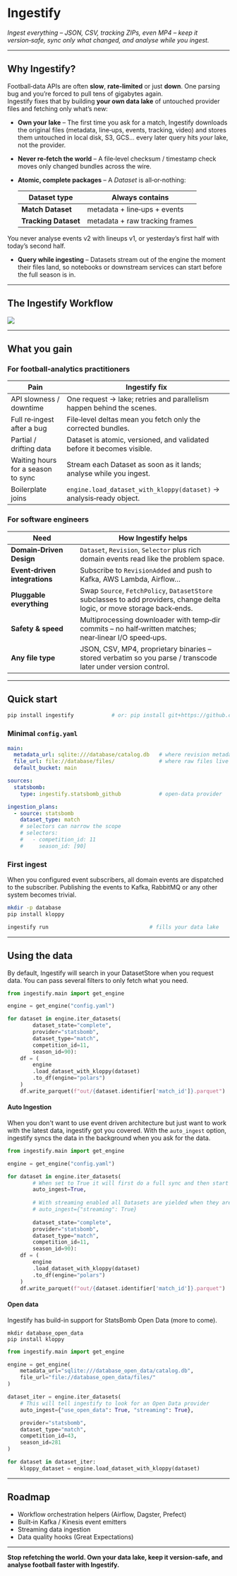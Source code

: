 # Ingestify

_Ingest everything – JSON, CSV, tracking ZIPs, even MP4 – keep it version‑safe, sync only what changed, and analyse while you ingest._

---

## Why Ingestify?

Football‐data APIs are often **slow**, **rate‑limited** or just **down**. One parsing bug and you’re forced to pull tens of gigabytes again.  
Ingestify fixes that by building **your own data lake** of untouched provider files and fetching only what’s new:

* **Own your lake** – The first time you ask for a match, Ingestify downloads the original files (metadata, line‑ups, events, tracking, video) and stores them untouched in local disk, S3, GCS… every later query hits *your* lake, not the provider.
* **Never re‑fetch the world** – A file‑level checksum / timestamp check moves only changed bundles across the wire.
* **Atomic, complete packages** – A *Dataset* is all‑or‑nothing:

  | Dataset type | Always contains |
  |--------------|-----------------|
  | **Match Dataset** | metadata + line‑ups + events |
  | **Tracking Dataset** | metadata + raw tracking frames |

 You never analyse events v2 with lineups v1, or yesterday’s first half with today’s second half.
* **Query while ingesting** – Datasets stream out of the engine the moment their files land, so notebooks or downstream services can start before the full season is in.

---

## The Ingestify Workflow
<img src="https://raw.githubusercontent.com/PySport/ingestify/refs/heads/main/docs/overview.svg" />

---

## What you gain

### For football‑analytics practitioners

| Pain | Ingestify fix |
|------|---------------|
| API slowness / downtime | One request → lake; retries and parallelism happen behind the scenes. |
| Full re‑ingest after a bug | File‑level deltas mean you fetch only the corrected bundles. |
| Partial / drifting data | Dataset is atomic, versioned, and validated before it becomes visible. |
| Waiting hours for a season to sync | Stream each Dataset as soon as it lands; analyse while you ingest. |
| Boilerplate joins | `engine.load_dataset_with_kloppy(dataset)` → analysis‑ready object. |

### For software engineers

| Need | How Ingestify helps |
|------|---------------------|
| **Domain‑Driven Design** | `Dataset`, `Revision`, `Selector` plus rich domain events read like the problem space. |
| **Event‑driven integrations** | Subscribe to `RevisionAdded` and push to Kafka, AWS Lambda, Airflow… |
| **Pluggable everything** | Swap `Source`, `FetchPolicy`, `DatasetStore` subclasses to add providers, change delta logic, or move storage back‑ends. |
| **Safety & speed** | Multiprocessing downloader with temp‑dir commits – no half‑written matches; near‑linear I/O speed‑ups. |
| **Any file type** | JSON, CSV, MP4, proprietary binaries – stored verbatim so you parse / transcode later under version control. |

---

## Quick start

```bash
pip install ingestify            # or: pip install git+https://github.com/PySport/ingestify.git
```

### Minimal `config.yaml`

```yaml
main:
  metadata_url: sqlite:///database/catalog.db   # where revision metadata lives
  file_url: file://database/files/              # where raw files live
  default_bucket: main

sources:
  statsbomb:
    type: ingestify.statsbomb_github            # open‑data provider

ingestion_plans:
  - source: statsbomb
    dataset_type: match
    # selectors can narrow the scope
    # selectors:
    #   - competition_id: 11
    #     season_id: [90]
```

### First ingest

When you configured event subscribers, all domain events are dispatched to the subscriber. Publishing the events to
Kafka, RabbitMQ or any other system becomes trivial.

```bash
mkdir -p database
pip install kloppy

ingestify run                                # fills your data lake
```

---

## Using the data

By default, Ingestify will search in your DatasetStore when you request data. You can pass several filters to only fetch what you need.

```python
from ingestify.main import get_engine

engine = get_engine("config.yaml")

for dataset in engine.iter_datasets(
        dataset_state="complete",
        provider="statsbomb",
        dataset_type="match",
        competition_id=11,
        season_id=90):
    df = (
        engine
        .load_dataset_with_kloppy(dataset)
        .to_df(engine="polars")
    )
    df.write_parquet(f"out/{dataset.identifier['match_id']}.parquet")
```

#### Auto Ingestion

When you don't want to use event driven architecture but just want to work with the latest data, ingestify got you covered. With the `auto_ingest` option, ingestify syncs the data in the background when you ask for the data. 

        
```python
from ingestify.main import get_engine

engine = get_engine("config.yaml")

for dataset in engine.iter_datasets(
        # When set to True it will first do a full sync and then start yielding datasets
        auto_ingest=True, 
  
        # With streaming enabled all Datasets are yielded when they are up-to-date (not changed, or refetched)
        # auto_ingest={"streaming": True}
  
        dataset_state="complete",
        provider="statsbomb",
        dataset_type="match",
        competition_id=11,
        season_id=90):
    df = (
        engine
        .load_dataset_with_kloppy(dataset)
        .to_df(engine="polars")
    )
    df.write_parquet(f"out/{dataset.identifier['match_id']}.parquet")
```

#### Open data

Ingestify has build-in support for StatsBomb Open Data (more to come).

```shell
mkdir database_open_data
pip install kloppy
```

```python
from ingestify.main import get_engine

engine = get_engine(
    metadata_url="sqlite:///database_open_data/catalog.db",
    file_url="file://database_open_data/files/"
)

dataset_iter = engine.iter_datasets(
    # This will tell ingestify to look for an Open Data provider
    auto_ingest={"use_open_data": True, "streaming": True},

    provider="statsbomb",
    dataset_type="match",
    competition_id=43,
    season_id=281
)

for dataset in dataset_iter:
    kloppy_dataset = engine.load_dataset_with_kloppy(dataset)
```


---

## Roadmap

* Workflow orchestration helpers (Airflow, Dagster, Prefect)
* Built‑in Kafka / Kinesis event emitters
* Streaming data ingestion
* Data quality hooks (Great Expectations)

---

**Stop refetching the world. Own your data lake, keep it version‑safe, and analyse football faster with Ingestify.**
